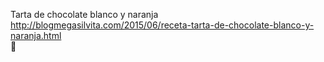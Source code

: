 Tarta de chocolate blanco y naranja	http://blogmegasilvita.com/2015/06/receta-tarta-de-chocolate-blanco-y-naranja.html	
਍